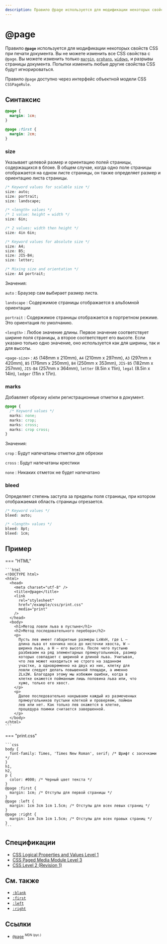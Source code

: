 ```yaml
---
description: Правило @page используется для модификации некоторых свойств CSS при печати документа
---
```


# @page

Правило **`@page`** используется для модификации некоторых свойств CSS при печати документа. Вы не можете изменить все CSS свойства с `@page`. Вы можете изменить только [`margin`](margin.md), [`orphans`](orphans.md), [`widows`](widows.md), и разрывы страницы документа. Попытки изменить любые другие свойства CSS будут игнорироваться.

Правило `@page` доступно через интерфейс объектной модели CSS `CSSPageRule`.

## Синтаксис

```css
@page {
  margin: 1cm;
}

@page :first {
  margin: 2cm;
}
```

### size

Указывает целевой размер и ориентацию полей страницы, содержащихся в блоке. В общем случае, когда одно поле страницы отображается на одном листе страницы, он также определяет размер и ориентацию листа страницы.

```css
/* Keyword values for scalable size */
size: auto;
size: portrait;
size: landscape;

/* <length> values */
/* 1 value: height = width */
size: 6in;

/* 2 values: width then height */
size: 4in 6in;

/* Keyword values for absolute size */
size: A4;
size: B5;
size: JIS-B4;
size: letter;

/* Mixing size and orientation */
size: A4 portrait;
```

Значения:

`auto`
: Браузер сам выбирает размер листа.

`landscape`
: Содержимое страницы отображается в альбомной ориентации

`portrait`
: Содержимое страницы отображается в портретном режиме. Это ориентация по умолчанию.

`<length>`
: Любое значение длины. Первое значение соответствует ширине поля страницы, а второе соответствует его высоте. Если указано только одно значение, оно используется как для ширины, так и для высоты.

`<page-size>`
: `A5` (148mm x 210mm), `A4` (210mm x 297mm), `A3` (297mm x 420mm), `B5` (176mm x 250mm), `B4` (250mm x 353mm), `JIS-B5` (182mm x 257mm), `JIS-B4` (257mm x 364mm), `letter` (8.5in x 11in), `legal` (8.5in x 14in), `ledger` (11in x 17in).

### marks

Добавляет обрезку и/или регистрационные отметки в документ.

```css
@page {
  /* Keyword values */
  marks: none;
  marks: crop;
  marks: cross;
  marks: crop cross;
}
```

Значения:

`crop`
: Будут напечатаны отметки для обрезки

`cross`
: Будут напечатаны крестики

`none`
: Никаких отметок не будет напечатано

### bleed

Определяет степень заступа за пределы поля страницы, при котором отображаемая область страницы отрезается.

```css
/* Keyword values */
bleed: auto;

/* <length> values */
bleed: 8pt;
bleed: 1cm;
```

## Пример

=== "HTML"

    ```html
    <!DOCTYPE html>
    <html>
      <head>
        <meta charset="utf-8" />
        <title>@page</title>
        <link
          rel="stylesheet"
          href="/example/css/print.css"
          media="print"
        />
      </head>
      <body>
        <h1>Метод ловли льва в пустыне</h1>
        <h2>Метод последовательного перебора</h2>
        <p>
          Пусть лев имеет габаритные размеры LxWxH, где L —
          длина льва от кончика носа до кисточки хвоста, W —
          ширина льва, а H — его высота. После чего пустыню
          разбиваем на ряд элементарных прямоугольников, размер
          которых совпадает с шириной и длиной льва. Учитывая,
          что лев может находиться не строго на заданном
          участке, а одновременно на двух из них, клетку для
          ловли следует делать повышенной площади, а именно
          2Lx2W. Благодаря этому мы избежим ошибки, когда в
          клетке окажется пойманным лишь половина льва или, что
          хуже, только его хвост.
        </p>
        <p>
          Далее последовательно накрываем каждый из размеченных
          прямоугольников пустыни клеткой и проверяем, пойман
          лев или нет. Как только лев окажется в клетке,
          процедура поимки считается завершенной.
        </p>
      </body>
    </html>
    ```

=== "print.css"

    ```css
    body {
      font-family: Times, 'Times New Roman', serif; /* Шрифт с засечками */
    }
    h1,
    h2,
    p {
      color: #000; /* Черный цвет текста */
    }
    @page :first {
      margin: 1cm; /* Отступы для первой страницы */
    }
    @page :left {
      margin: 1cm 3cm 1cm 1.5cm; /* Отступы для всех левых страниц */
    }
    @page :right {
      margin: 1cm 3cm 1cm 1.5cm; /* Отступы для всех правых страниц */
    }
    ```

## Спецификации

- [CSS Logical Properties and Values Level 1](https://drafts.csswg.org/css-logical/#logical-page)
- [CSS Paged Media Module Level 3](https://drafts.csswg.org/css-page-3/#at-page-rule)
- [CSS Level 2 (Revision 1)](https://www.w3.org/TR/CSS2/page.html#page-selectors)

## См. также

- [`:blank`](blank.md)
- [`:first`](first.md)
- [`:left`](left-pseudo-class.md)
- [`:right`](right.md)

## Ссылки

- [`@page`](https://developer.mozilla.org/ru/docs/Web/CSS/@page) <sup><small>MDN (рус.)</small></sup>
